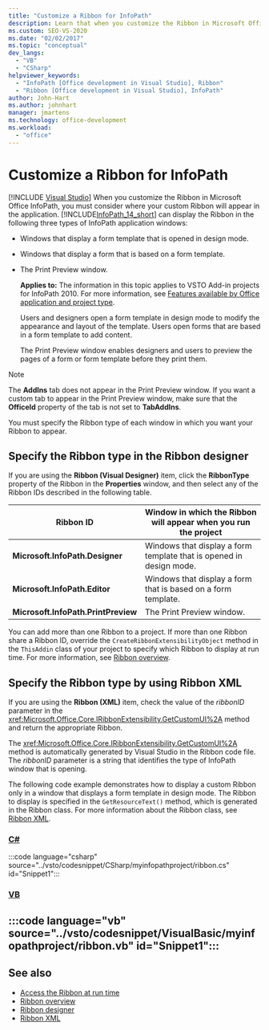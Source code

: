 ```yaml
---
title: "Customize a Ribbon for InfoPath"
description: Learn that when you customize the Ribbon in Microsoft Office InfoPath, you must consider where your custom Ribbon will appear in the application.
ms.custom: SEO-VS-2020
ms.date: "02/02/2017"
ms.topic: "conceptual"
dev_langs:
  - "VB"
  - "CSharp"
helpviewer_keywords:
  - "InfoPath [Office development in Visual Studio], Ribbon"
  - "Ribbon [Office development in Visual Studio], InfoPath"
author: John-Hart
ms.author: johnhart
manager: jmartens
ms.technology: office-development
ms.workload:
  - "office"
---
```

# Customize a Ribbon for InfoPath

 [!INCLUDE [Visual Studio](~/includes/applies-to-version/vs-windows-only.md)]
  When you customize the Ribbon in Microsoft Office InfoPath, you must consider where your custom Ribbon will appear in the application. [!INCLUDE[InfoPath_14_short](../vsto/includes/infopath-14-short-md.md)] can display the Ribbon in the following three types of InfoPath application windows:

- Windows that display a form template that is opened in design mode.

- Windows that display a form that is based on a form template.

- The Print Preview window.

  **Applies to:** The information in this topic applies to VSTO Add-in projects for InfoPath 2010. For more information, see [Features available by Office application and project type](../vsto/features-available-by-office-application-and-project-type.md).

  Users and designers open a form template in design mode to modify the appearance and layout of the template. Users open forms that are based in a form template to add content.

  The Print Preview window enables designers and users to preview the pages of a form or form template before they print them.

> [!NOTE]
> The **AddIns** tab does not appear in the Print Preview window. If you want a custom tab to appear in the Print Preview window, make sure that the **OfficeId** property of the tab is not set to **TabAddIns**.

 You must specify the Ribbon type of each window in which you want your Ribbon to appear.

## Specify the Ribbon type in the Ribbon designer
 If you are using the **Ribbon (Visual Designer)** item, click the **RibbonType** property of the Ribbon in the **Properties** window, and then select any of the Ribbon IDs described in the following table.

|Ribbon ID|Window in which the Ribbon will appear when you run the project|
|---------------|---------------------------------------------------------------------|
|**Microsoft.InfoPath.Designer**|Windows that display a form template that is opened in design mode.|
|**Microsoft.InfoPath.Editor**|Windows that display a form that is based on a form template.|
|**Microsoft.InfoPath.PrintPreview**|The Print Preview window.|

 You can add more than one Ribbon to a project. If more than one Ribbon share a Ribbon ID, override the `CreateRibbonExtensibilityObject` method in the `ThisAddin` class of your project to specify which Ribbon to display at run time. For more information, see [Ribbon overview](../vsto/ribbon-overview.md).

## Specify the Ribbon type by using Ribbon XML
 If you are using the **Ribbon (XML)** item, check the value of the *ribbonID* parameter in the <xref:Microsoft.Office.Core.IRibbonExtensibility.GetCustomUI%2A> method and return the appropriate Ribbon.

 The <xref:Microsoft.Office.Core.IRibbonExtensibility.GetCustomUI%2A> method is automatically generated by Visual Studio in the Ribbon code file. The *ribbonID* parameter is a string that identifies the type of InfoPath window that is opening.

 The following code example demonstrates how to display a custom Ribbon only in a window that displays a form template in design mode. The Ribbon to display is specified in the `GetResourceText()` method, which is generated in the Ribbon class. For more information about the Ribbon class, see [Ribbon XML](../vsto/ribbon-xml.md).

 ### [C#](#tab/csharp)
 :::code language="csharp" source="../vsto/codesnippet/CSharp/myinfopathproject/ribbon.cs" id="Snippet1":::

 ### [VB](#tab/vb)
 :::code language="vb" source="../vsto/codesnippet/VisualBasic/myinfopathproject/ribbon.vb" id="Snippet1":::
 ---

## See also
- [Access the Ribbon at run time](../vsto/accessing-the-ribbon-at-run-time.md)
- [Ribbon overview](../vsto/ribbon-overview.md)
- [Ribbon designer](../vsto/ribbon-designer.md)
- [Ribbon XML](../vsto/ribbon-xml.md)
